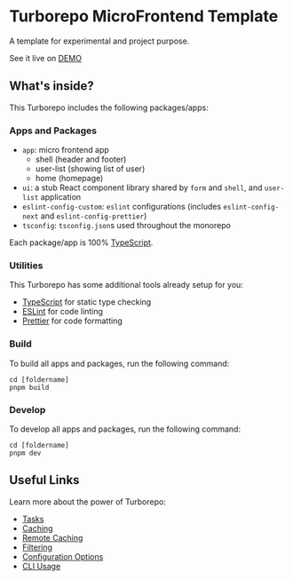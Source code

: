 # Turborepo MicroFrontend Template

A template for experimental and project purpose.

See it live on [DEMO](https://turbomicrofe-adanamanya.vercel.app/ )


## What's inside?

This Turborepo includes the following packages/apps:

### Apps and Packages

- `app`: micro frontend app
    - shell (header and footer)
    - user-list (showing list of user)
    - home (homepage)
- `ui`: a stub React component library shared by `form` and `shell`, and `user-list` application
- `eslint-config-custom`: `eslint` configurations (includes `eslint-config-next` and `eslint-config-prettier`)
- `tsconfig`: `tsconfig.json`s used throughout the monorepo

Each package/app is 100% [TypeScript](https://www.typescriptlang.org/).

### Utilities

This Turborepo has some additional tools already setup for you:

- [TypeScript](https://www.typescriptlang.org/) for static type checking
- [ESLint](https://eslint.org/) for code linting
- [Prettier](https://prettier.io) for code formatting

### Build

To build all apps and packages, run the following command:

```
cd [foldername]
pnpm build
```

### Develop

To develop all apps and packages, run the following command:

```
cd [foldername]
pnpm dev
```

## Useful Links

Learn more about the power of Turborepo:

- [Tasks](https://turbo.build/repo/docs/core-concepts/monorepos/running-tasks)
- [Caching](https://turbo.build/repo/docs/core-concepts/caching)
- [Remote Caching](https://turbo.build/repo/docs/core-concepts/remote-caching)
- [Filtering](https://turbo.build/repo/docs/core-concepts/monorepos/filtering)
- [Configuration Options](https://turbo.build/repo/docs/reference/configuration)
- [CLI Usage](https://turbo.build/repo/docs/reference/command-line-reference)

